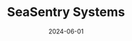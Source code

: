 ---
layout: inner
position: left
title: 'SeaSentry Systems'
date: 2024-06-01
categories: development environment AI
tags: AI Marine Technology Sustainable Energy
featured_image: '/img/projects/seasentry-1130x864-2x.png'
project_link: '#'
button_text: 'Explore SeaSentry Systems'
button_icon: 'ocean'
lead_text: 'A project focused on developing an autonomous maritime vehicle system to monitor and clean ocean ecosystems, integrating renewable energy sources.'
---
